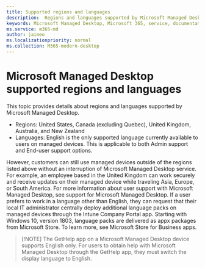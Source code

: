 ```yaml
---
title: Supported regions and languages 
description:  Regions and languages supported by Microsoft Managed Desktop
keywords: Microsoft Managed Desktop, Microsoft 365, service, documentation
ms.service: m365-md
author: jaimeo
ms.localizationpriority: normal
ms.collection: M365-modern-desktop
---
```


# Microsoft Managed Desktop supported regions and languages

This topic provides details about regions and languages supported by Microsoft Managed Desktop. 

- Regions: United States, Canada (excluding Quebec), United Kingdom, Australia, and New Zealand
- Languages: English is the only supported language currently available to users on managed devices. This is applicable to both Admin support and End-user support options. 

However, customers can still use managed devices outside of the regions listed above without an interruption of Microsoft Managed Desktop service. For example, an employee based in the United Kingdom can work securely and receive updates on their managed device while traveling Asia, Europe, or South America.
For more information about user support with Microsoft Managed Desktop, see support for Microsoft Managed Desktop.
If a user prefers to work in a language other than English, they can request that their local IT administrator centrally deploy additional language packs on managed devices through the Intune Company Portal app. Starting with Windows 10, version 1803, language packs are delivered as appx packages from Microsoft Store. To learn more, see Microsoft Store for Business apps.

>[!NOTE] The GetHelp app on a Microsoft Managed Desktop device supports English only. For users to obtain help with Microsoft Managed Desktop through the GetHelp app, they must switch the display language to English.
